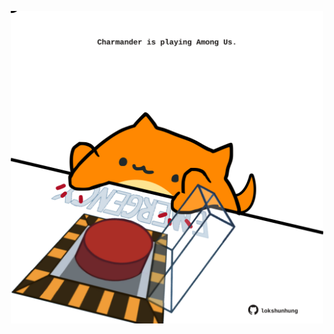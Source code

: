 <!-- built at 20/07/2025, 09:00:29 UTC -->
<p align="center">
  <img width="500" height="500" src="./ReadmeImage.svg">
</p>

